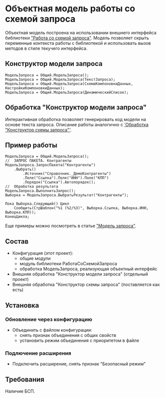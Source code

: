 # Объектная модель работы со схемой запроса

Объектная модель построена на использовании внешнего интерфейса библиотеки ["Работа со схемой запроса"](https://infostart.ru/1c/articles/811832/). Модель позволяет скрыть переменные контекста работы с библиотекой и использовать вызов методов в стиле текучего интерфейса.

## Конструктор модели запроса

    МодельЗапроса = Общий.МодельЗапроса();
    МодельЗапроса = Общий.МодельЗапроса(ТекстЗапроса);
    МодельЗапроса = Общий.МодельЗапроса(СхемаКомпоновкиДанных, НастройкиКомпоновкиДанных);
    МодельЗапроса = Общий.МодельЗапроса(ДинамическийСписок);

## Обработка "Конструктор модели запроса"

Интерактивная обработка позволяет генерировать код модели на основе текста запроса. Описание работы аналогично с ['Обработка "Конструктор схемы запроса"'](https://infostart.ru/1c/articles/811832/#_Toc512118900).

## Пример работы

	МодельЗапроса = Общий.МодельЗапроса();
	//  ЗАПРОС ПАКЕТА. Контрагенты
	МодельЗапроса.ЗапросПакета("Контрагенты")
		.Выбрать()
			.Источник("Справочник._ДемоКонтрагенты")
			.Поле("Ссылка").Поле("ИНН").Поле("КПП")
			.Порядок("Ссылка").Автопорядок();
	//  Обработка результата
	МодельЗапроса.ВыполнитьЗапрос();
	Выборка = МодельЗапроса.ВыбратьРезультат("Контрагенты");

	Пока Выборка.Следующий() Цикл
		Сообщить(СтрШаблон("%1 (%2/%3)", Выборка.Ссылка, Выборка.ИНН, Выборка.КПП));
	КонецЦикла;

Еще примеры можно посмотреть в статье ["Модель запроса"](https://infostart.ru/1c/articles/1390402/).

## Состав

- Конфигурация (этот проект):
  - общие модули
  - модуль библиотеки РаботаСоСхемойЗапроса
  - обработка МодельЗапроса, реализующая объектный интерфейс
- Внешняя обработка "Конструктор модели запроса" (отдельный проект)
- Внешняя обработка "Конструктор схемы запроса" (поставляется как есть)

## Установка

### Обновление через конфигурацию

- Объединить с файлом конфигурации:
  - снять признак объединения с общих свойств
  - установить режим объединения с приоритетом в файле

### Подлючение расширения

- Подключить расширение, снять признак "Безопасный режим"

## Требования

Наличие БСП.
